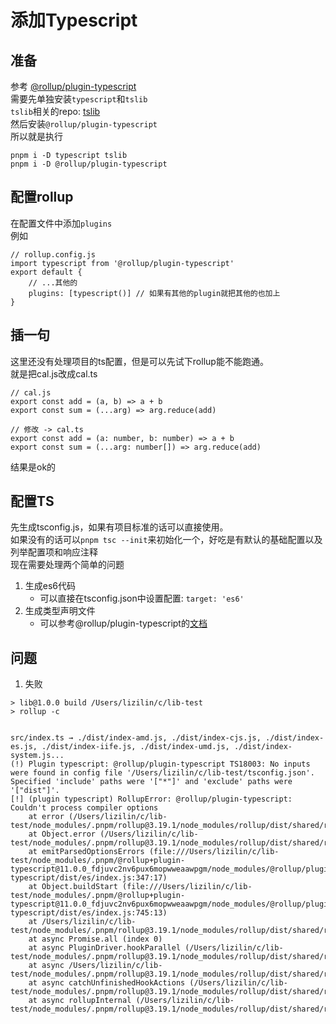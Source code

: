 # 添加Typescript
## 准备
参考 [@rollup/plugin-typescript](https://github.com/rollup/plugins/tree/master/packages/typescript)   
需要先单独安装```typescript```和```tslib```   
```tslib```相关的repo: [tslib](https://github.com/Microsoft/tslib)   
然后安装```@rollup/plugin-typescript```   
所以就是执行
```
pnpm i -D typescript tslib
pnpm i -D @rollup/plugin-typescript
```
##  配置rollup
在配置文件中添加```plugins```   
例如
```
// rollup.config.js
import typescript from '@rollup/plugin-typescript'
export default {
    // ...其他的
    plugins: [typescript()] // 如果有其他的plugin就把其他的也加上
}
```

## 插一句
这里还没有处理项目的ts配置，但是可以先试下rollup能不能跑通。   
就是把cal.js改成cal.ts
```
// cal.js
export const add = (a, b) => a + b
export const sum = (...arg) => arg.reduce(add)

// 修改 -> cal.ts
export const add = (a: number, b: number) => a + b
export const sum = (...arg: number[]) => arg.reduce(add)
```
结果是ok的

## 配置TS
先生成tsconfig.js，如果有项目标准的话可以直接使用。   
如果没有的话可以```pnpm tsc --init```来初始化一个，好吃是有默认的基础配置以及列举配置项和响应注释   
现在需要处理两个简单的问题
1. 生成es6代码
    - 可以直接在tsconfig.json中设置配置: ```target: 'es6'```
2. 生成类型声明文件
    - 可以参考@rollup/plugin-typescript的[文档](https://github.com/rollup/plugins/tree/master/packages/typescript)


## 问题
1. 失败
```
> lib@1.0.0 build /Users/lizilin/c/lib-test
> rollup -c


src/index.ts → ./dist/index-amd.js, ./dist/index-cjs.js, ./dist/index-es.js, ./dist/index-iife.js, ./dist/index-umd.js, ./dist/index-system.js...
(!) Plugin typescript: @rollup/plugin-typescript TS18003: No inputs were found in config file '/Users/lizilin/c/lib-test/tsconfig.json'. Specified 'include' paths were '["*"]' and 'exclude' paths were '["dist"]'.
[!] (plugin typescript) RollupError: @rollup/plugin-typescript: Couldn't process compiler options
    at error (/Users/lizilin/c/lib-test/node_modules/.pnpm/rollup@3.19.1/node_modules/rollup/dist/shared/rollup.js:271:30)
    at Object.error (/Users/lizilin/c/lib-test/node_modules/.pnpm/rollup@3.19.1/node_modules/rollup/dist/shared/rollup.js:24642:20)
    at emitParsedOptionsErrors (file:///Users/lizilin/c/lib-test/node_modules/.pnpm/@rollup+plugin-typescript@11.0.0_fdjuvc2nv6pux6mopwweaawpgm/node_modules/@rollup/plugin-typescript/dist/es/index.js:347:17)
    at Object.buildStart (file:///Users/lizilin/c/lib-test/node_modules/.pnpm/@rollup+plugin-typescript@11.0.0_fdjuvc2nv6pux6mopwweaawpgm/node_modules/@rollup/plugin-typescript/dist/es/index.js:745:13)
    at /Users/lizilin/c/lib-test/node_modules/.pnpm/rollup@3.19.1/node_modules/rollup/dist/shared/rollup.js:24841:40
    at async Promise.all (index 0)
    at async PluginDriver.hookParallel (/Users/lizilin/c/lib-test/node_modules/.pnpm/rollup@3.19.1/node_modules/rollup/dist/shared/rollup.js:24769:9)
    at async /Users/lizilin/c/lib-test/node_modules/.pnpm/rollup@3.19.1/node_modules/rollup/dist/shared/rollup.js:25953:13
    at async catchUnfinishedHookActions (/Users/lizilin/c/lib-test/node_modules/.pnpm/rollup@3.19.1/node_modules/rollup/dist/shared/rollup.js:25204:20)
    at async rollupInternal (/Users/lizilin/c/lib-test/node_modules/.pnpm/rollup@3.19.1/node_modules/rollup/dist/shared/rollup.js:25950:5)
```
